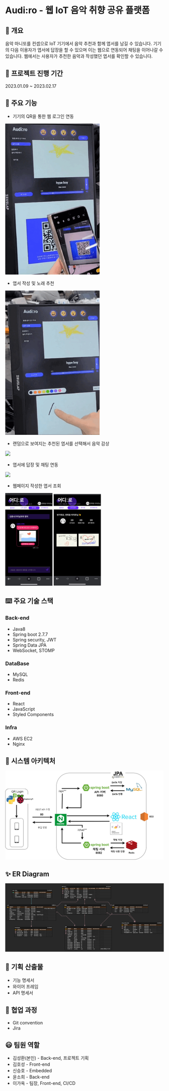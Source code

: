 # **Audi:ro** - 웹 IoT 음악 취향 공유 플랫폼
## 📖 **개요**
음악 마니또를 컨셉으로 IoT 기기에서 음악 추천과 함께 엽서를 남길 수 있습니다. 기기의 다음 이용자가 엽서에 답장을 할 수 있으며 이는 웹으로 연동되어 채팅을 이어나갈 수 있습니다. 웹에서는 사용자가 추천한 음악과 작성했던 엽서를 확인할 수 있습니다.
## 📅 **프로젝트 진행 기간**
2023.01.09 ~ 2023.02.17

## 📝 **주요 기능**
- 기기의 QR을 통한 웹 로그인 연동

<img src="asset/kiosk_login.gif">  

- 엽서 작성 및 노래 추천

<img src="asset/kiosk_write.gif">  

- 랜덤으로 보여지는 추천된 엽서를 선택해서 음악 감상

<img src="asset/kiosk_list.gif">

- 엽서에 답장 및 채팅 연동

<img src="asset/kiosk_reply.gif">  

- 웹페이지 작성한 엽서 조회

<img src="asset/chat.PNG" width = "150">   <img src="asset/my_page.PNG" width = "150">



## ⌨️ **주요 기술 스택**
### Back-end 
- Java8
- Spring boot 2.7.7
- Spring security, JWT
- Spring Data JPA
- WebSocket, STOMP
### DataBase
- MySQL
- Redis
### Front-end 
- React
- JavaScript
- Styled Components
### Infra
- AWS EC2
- Nginx
## 💫 **시스템 아키텍처**
<img src="asset/system_architecture.jpg">

## ✨ **ER Diagram**
<img src="asset/ERD.jpg">

## 🎁 **기획 산출물**
- 기능 명세서
- 와이어 프레임
- API 명세서
## 👬 **협업 과정**
- Git convention
- Jira
## 😃 **팀원 역할**
- 김성환(본인) - Back-end, 프로젝트 기획
- 김호성 - Front-end
- 신승호 - Embedded
- 윤소희 - Back-end
- 이가옥 - 팀장, Front-end, CI/CD
